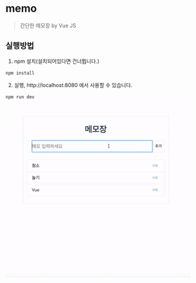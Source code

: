 # memo

> 간단한 메모장 by Vue JS


## 실행방법
1. npm 설치(설치되어있다면 건너뜁니다.)
``` bash
npm install
```

2. 실행, http://localhost:8080 에서 사용할 수 있습니다.
``` bash
npm run dev
```

![Alt Text](./readme_image/vue_memo.gif)
